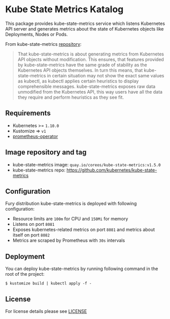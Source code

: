 # Kube State Metrics Katalog

This package provides kube-state-metrics service which listens Kubernetes API
server and generates metrics about the state of Kubernetes objects like
Deployments, Nodes or Pods.

From kube-state-metrics
[repository](https://github.com/kubernetes/kube-state-metrics):

> That kube-state-metrics is about generating metrics from Kubernetes API
> objects without modification. This ensures, that features provided by
> kube-state-metrics have the same grade of stability as the Kubernetes API
> objects themselves. In turn this means, that kube-state-metrics in certain
> situation may not show the exact same values as kubectl, as kubectl applies
> certain heuristics to display comprehensible messages. kube-state-metrics
> exposes raw data unmodified from the Kubernetes API, this way users have all
> the data they require and perform heuristics as they see fit.


## Requirements

- Kubernetes >= `1.10.0`
- Kustomize => `v1`
- [prometheus-operator](../prometheus-operator)


## Image repository and tag

* kube-state-metrics image: `quay.io/coreos/kube-state-metrics:v1.5.0`
* kube-state-metrics repo: https://github.com/kubernetes/kube-state-metrics


## Configuration

Fury distribution kube-state-metrics is deployed with following configuration:
- Resource limits are `100m` for CPU and `150Mi` for memory
- Listens on port `8081`
- Exposes kubernetes-related metrics on port `8081` and metrics about itself on
  port `8082`
- Metrics are scraped by Prometheus with `30s` intervals


## Deployment

You can deploy kube-state-metrics by running following command in the root of
the project:

```shell
$ kustomize build | kubectl apply -f -
```


## License

For license details please see [LICENSE](https://sighup.io/fury/license)
